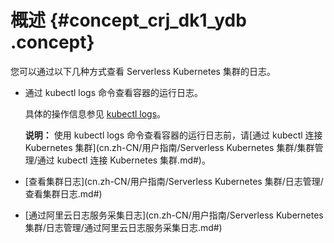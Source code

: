 # 概述 {#concept_crj_dk1_ydb .concept}

您可以通过以下几种方式查看 Serverless Kubernetes 集群的日志。

-   通过 kubectl logs 命令查看容器的运行日志。

    具体的操作信息参见 [kubectl logs](https://kubernetes.io/docs/reference/generated/kubectl/kubectl-commands#logs)。

    **说明：** 使用 kubectl logs 命令查看容器的运行日志前，请[通过 kubectl 连接 Kubernetes 集群](cn.zh-CN/用户指南/Serverless Kubernetes 集群/集群管理/通过 kubectl 连接 Kubernetes 集群.md#)。

-   [查看集群日志](cn.zh-CN/用户指南/Serverless Kubernetes 集群/日志管理/查看集群日志.md#)
-   [通过阿里云日志服务采集日志](cn.zh-CN/用户指南/Serverless Kubernetes 集群/日志管理/通过阿里云日志服务采集日志.md#)

